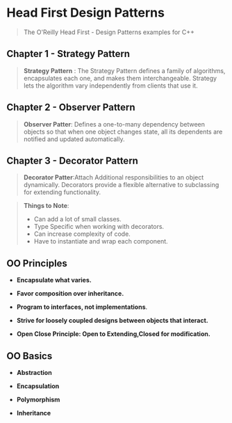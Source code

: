 
# Head First Design Patterns

  

>The O'Reilly Head First - Design Patterns examples for C++

  
  
  

## Chapter 1 - Strategy Pattern

  

>**Strategy Pattern** : The Strategy Pattern defines a family of algorithms, encapsulates each one, and makes them interchangeable. Strategy lets the algorithm vary independently from clients that use it.

  

## Chapter 2 - Observer Pattern

  

>**Observer Patter**: Defines a one-to-many dependency between objects so that when one object changes state, all its dependents are notified and updated automatically.

## Chapter 3 - Decorator Pattern

  

>**Decorator Patter**:Attach Additional responsibilities to an object dynamically. Decorators provide a flexible alternative to subclassing for extending functionality.

>**Things to Note**: 
>- Can add a lot of small classes.
>- Type Specific when working with decorators.
>- Can increase complexity of code.
>- Have to instantiate and wrap each component.
  
  

## OO Principles

  

-  **Encapsulate what varies.**

-  **Favor composition over inheritance.**

-  **Program to interfaces, not implementations**.

-  **Strive for loosely coupled designs between objects that interact.**

-  **Open Close Principle: Open to Extending,Closed for modification.**

  

## OO Basics

-  **Abstraction**

-  **Encapsulation**

-  **Polymorphism**

-  **Inheritance**